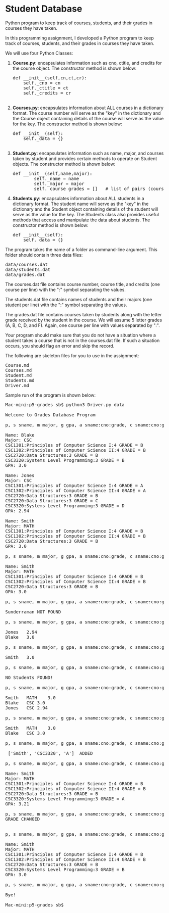 # Student Database
Python program to keep track of courses, students, and their grades in courses they have taken.

In this programming assignment, I developed a Python program to keep track of courses, students, and their grades in courses they have taken.

We will use four Python Classes:

1.  **Course.py**: encapsulates information such as cno, ctitle, and credits for the course object. The constructor method is shown below:
    <pre>
    def __init__(self,cn,ct,cr):
    	self._cno = cn
    	self._ctitle = ct
    	self._credits = cr
      </pre>
    
2.  **Courses.py**: encapsulates information about ALL courses in a dictionary format. The course number will serve as the "key" in the dictionary and the Course object containing details of the course will serve as the value for the key. The constructor method is shown below:
    <pre>
    def __init__(self):
    	self._data = {}
      </pre>
    
3.  **Student.py**: encapsulates information such as name, major, and courses taken by student and provides certain methods to operate on Student objects. The constructor method is shown below:
    <pre>
    def __init__(self,name,major):
    		self._name = name
    		self._major = major
    		self._course_grades = []   # list of pairs (course,grade)</pre>
    
4.  **Students.py**: encapsulates information about ALL students in a dictionary format. The student name will serve as the "key" in the dictionary and the Student object containing details of the student will serve as the value for the key. The Students class also provides useful methods that access and manipulate the data about students. The constructor method is shown below:
    <pre>
    def __init__(self):
    	self._data = {}</pre>
    

The program takes the name of a folder as command-line argument. This folder should contain three data files:
<pre>
data/courses.dat
data/students.dat
data/grades.dat</pre>

The courses.dat file contains course number, course title, and credits (one course per line) with the ":" symbol separating the values.

The students.dat file contains names of students and their majors (one student per line) with the ":" symbol separating the values.

The grades.dat file contains courses taken by students along with the letter grade received by the student in the course. We will assume 5 letter grades (A, B, C, D, and F). Again, one course per line with values separated by ":".

Your program should make sure that you do not have a situation where a student takes a course that is not in the courses.dat file. If such a situation occurs, you should flag an error and skip the record.

The following are skeleton files for you to use in the assignment:
<pre>
Course.md
Courses.md
Student.md
Students.md
Driver.md
</pre>

Sample run of the program is shown below:
<pre>
Mac-mini:p5-grades sb$ python3 Driver.py data

Welcome to Grades Database Program

p, s sname, m major, g gpa, a sname:cno:grade, c sname:cno:grade, q: p

Name: Blake
Major: CSC
CSC1301:Principles of Computer Science I:4 GRADE = B
CSC1302:Principles of Computer Science II:4 GRADE = B
CSC2720:Data Structures:3 GRADE = B
CSC3320:Systems Level Programming:3 GRADE = B
GPA: 3.0

Name: Jones
Major: CSC
CSC1301:Principles of Computer Science I:4 GRADE = A
CSC1302:Principles of Computer Science II:4 GRADE = A
CSC2720:Data Structures:3 GRADE = B
CSC2720:Data Structures:3 GRADE = C
CSC3320:Systems Level Programming:3 GRADE = D
GPA: 2.94

Name: Smith
Major: MATH
CSC1301:Principles of Computer Science I:4 GRADE = B
CSC1302:Principles of Computer Science II:4 GRADE = B
CSC2720:Data Structures:3 GRADE = B
GPA: 3.0

p, s sname, m major, g gpa, a sname:cno:grade, c sname:cno:grade, q: s Smith

Name: Smith
Major: MATH
CSC1301:Principles of Computer Science I:4 GRADE = B
CSC1302:Principles of Computer Science II:4 GRADE = B
CSC2720:Data Structures:3 GRADE = B
GPA: 3.0

p, s sname, m major, g gpa, a sname:cno:grade, c sname:cno:grade, q: s Sunderraman

Sunderraman NOT FOUND

p, s sname, m major, g gpa, a sname:cno:grade, c sname:cno:grade, q: m CSC

Jones	2.94
Blake	3.0

p, s sname, m major, g gpa, a sname:cno:grade, c sname:cno:grade, q: m MATH

Smith	3.0

p, s sname, m major, g gpa, a sname:cno:grade, c sname:cno:grade, q: m aaa

NO Students FOUND!

p, s sname, m major, g gpa, a sname:cno:grade, c sname:cno:grade, q: g 2.0

Smith	MATH	3.0
Blake	CSC	3.0
Jones	CSC	2.94

p, s sname, m major, g gpa, a sname:cno:grade, c sname:cno:grade, q: g 3.0

Smith	MATH	3.0
Blake	CSC	3.0

p, s sname, m major, g gpa, a sname:cno:grade, c sname:cno:grade, q: a Smith:CSC3320:A

 ['Smith', 'CSC3320', 'A']  ADDED

p, s sname, m major, g gpa, a sname:cno:grade, c sname:cno:grade, q: s Smith

Name: Smith
Major: MATH
CSC1301:Principles of Computer Science I:4 GRADE = B
CSC1302:Principles of Computer Science II:4 GRADE = B
CSC2720:Data Structures:3 GRADE = B
CSC3320:Systems Level Programming:3 GRADE = A
GPA: 3.21

p, s sname, m major, g gpa, a sname:cno:grade, c sname:cno:grade, q: c Smith:CSC3320:B
GRADE CHANGED


p, s sname, m major, g gpa, a sname:cno:grade, c sname:cno:grade, q: s Smith

Name: Smith
Major: MATH
CSC1301:Principles of Computer Science I:4 GRADE = B
CSC1302:Principles of Computer Science II:4 GRADE = B
CSC2720:Data Structures:3 GRADE = B
CSC3320:Systems Level Programming:3 GRADE = B
GPA: 3.0

p, s sname, m major, g gpa, a sname:cno:grade, c sname:cno:grade, q: q

Bye!

Mac-mini:p5-grades sb$</pre>
